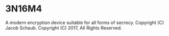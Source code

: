 # 3N16M4
A modern encryption device suitable for all forms of secrecy.
Copyright (C) Jacob Schaub.
Copyright (C) 2017, All Rights Reserved.
